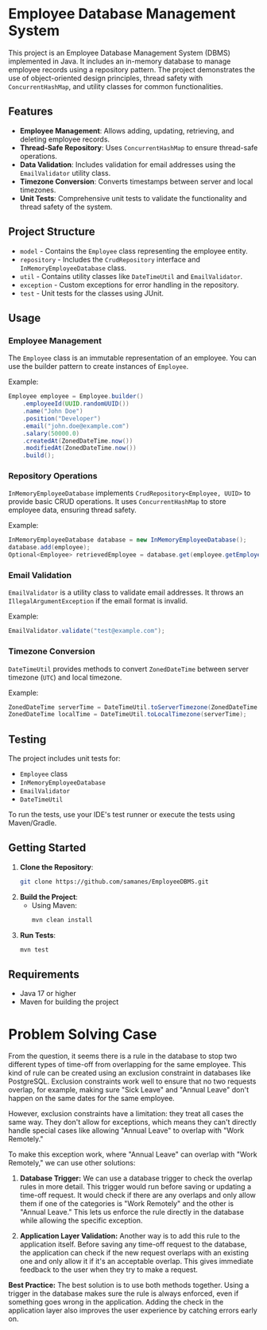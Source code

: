 
# Employee Database Management System

This project is an Employee Database Management System (DBMS) implemented in Java. It includes an in-memory database to manage employee records using a repository pattern. The project demonstrates the use of object-oriented design principles, thread safety with `ConcurrentHashMap`, and utility classes for common functionalities.

## Features

- **Employee Management**: Allows adding, updating, retrieving, and deleting employee records.
- **Thread-Safe Repository**: Uses `ConcurrentHashMap` to ensure thread-safe operations.
- **Data Validation**: Includes validation for email addresses using the `EmailValidator` utility class.
- **Timezone Conversion**: Converts timestamps between server and local timezones.
- **Unit Tests**: Comprehensive unit tests to validate the functionality and thread safety of the system.

## Project Structure

- `model` - Contains the `Employee` class representing the employee entity.
- `repository` - Includes the `CrudRepository` interface and `InMemoryEmployeeDatabase` class.
- `util` - Contains utility classes like `DateTimeUtil` and `EmailValidator`.
- `exception` - Custom exceptions for error handling in the repository.
- `test` - Unit tests for the classes using JUnit.

## Usage

### Employee Management

The `Employee` class is an immutable representation of an employee. You can use the builder pattern to create instances of `Employee`.

Example:
```java
Employee employee = Employee.builder()
    .employeeId(UUID.randomUUID())
    .name("John Doe")
    .position("Developer")
    .email("john.doe@example.com")
    .salary(50000.0)
    .createdAt(ZonedDateTime.now())
    .modifiedAt(ZonedDateTime.now())
    .build();
```

### Repository Operations

`InMemoryEmployeeDatabase` implements `CrudRepository<Employee, UUID>` to provide basic CRUD operations. It uses `ConcurrentHashMap` to store employee data, ensuring thread safety.

Example:
```java
InMemoryEmployeeDatabase database = new InMemoryEmployeeDatabase();
database.add(employee);
Optional<Employee> retrievedEmployee = database.get(employee.getEmployeeId());
```

### Email Validation

`EmailValidator` is a utility class to validate email addresses. It throws an `IllegalArgumentException` if the email format is invalid.

Example:
```java
EmailValidator.validate("test@example.com");
```

### Timezone Conversion

`DateTimeUtil` provides methods to convert `ZonedDateTime` between server timezone (`UTC`) and local timezone.

Example:
```java
ZonedDateTime serverTime = DateTimeUtil.toServerTimezone(ZonedDateTime.now());
ZonedDateTime localTime = DateTimeUtil.toLocalTimezone(serverTime);
```

## Testing

The project includes unit tests for:
- `Employee` class
- `InMemoryEmployeeDatabase`
- `EmailValidator`
- `DateTimeUtil`

To run the tests, use your IDE's test runner or execute the tests using Maven/Gradle.

## Getting Started

1. **Clone the Repository**:
   ```bash
   git clone https://github.com/samanes/EmployeeDBMS.git
   ```
2. **Build the Project**:
   - Using Maven:
     ```bash
     mvn clean install
     ```
3. **Run Tests**:
   ```bash
   mvn test
   ```

## Requirements

- Java 17 or higher
- Maven for building the project


# Problem Solving Case
From the question, it seems there is a rule in the database to stop two different types of time-off from overlapping for the same employee. This kind of rule can be created using an exclusion constraint in databases like PostgreSQL. Exclusion constraints work well to ensure that no two requests overlap, for example, making sure "Sick Leave" and "Annual Leave" don't happen on the same dates for the same employee.

However, exclusion constraints have a limitation: they treat all cases the same way. They don't allow for exceptions, which means they can't directly handle special cases like allowing "Annual Leave" to overlap with "Work Remotely."

To make this exception work, where "Annual Leave" can overlap with "Work Remotely," we can use other solutions:

1. **Database Trigger:** We can use a database trigger to check the overlap rules in more detail. This trigger would run before saving or updating a time-off request. It would check if there are any overlaps and only allow them if one of the categories is "Work Remotely" and the other is "Annual Leave." This lets us enforce the rule directly in the database while allowing the specific exception.


2. **Application Layer Validation:** Another way is to add this rule to the application itself. Before saving any time-off request to the database, the application can check if the new request overlaps with an existing one and only allow it if it's an acceptable overlap. This gives immediate feedback to the user when they try to make a request.

**Best Practice:** The best solution is to use both methods together. Using a trigger in the database makes sure the rule is always enforced, even if something goes wrong in the application. Adding the check in the application layer also improves the user experience by catching errors early on.


